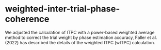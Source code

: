 # weighted-inter-trial-phase-coherence
We adjusted the calculation of ITPC with a power-based weighted average method to correct the trial weight by phase estimation accuracy, Faller et al. (2022) has described the details of the weighted ITPC (wITPC) calculation.
